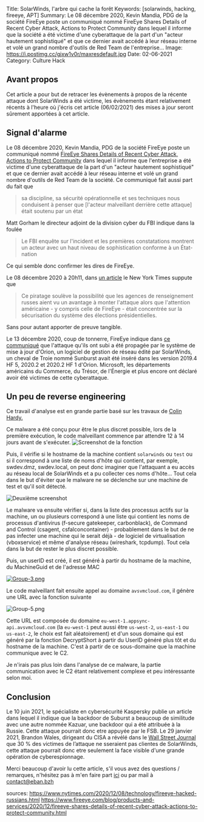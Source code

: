Title: SolarWinds, l'arbre qui cache la forêt
Keywords: [solarwinds, hacking, fireeye, APT]
Summary: Le 08 décembre 2020, Kevin Mandia, PDG de la société FireEye poste un communiqué nommé FireEye Shares Details of Recent Cyber Attack, Actions to Protect Community dans lequel il informe que la société a été victime d'une cyberattaque de la part d'un "acteur hautement sophistiqué" et que ce dernier avait accédé à leur réseau interne et volé un grand nombre d'outils de Red Team de l'entreprise...
Image: https://i.postimg.cc/gjxw1v0r/maxresdefault.jpg
Date: 02-06-2021
Category: Culture Hack

## Avant propos

Cet article a pour but de retracer les évènements à propos de la récente attaque dont SolarWinds a été victime, les évènements étant relativement récents à l'heure où j'écris cet article (06/02/2021) des mises à jour seront sûrement apportées à cet article.

## Signal d'alarme

Le 08 décembre 2020, Kevin Mandia, PDG de la société FireEye poste un communiqué nommé [FireEye Shares Details of Recent Cyber Attack, Actions to Protect Community](https://www.fireeye.com/blog/products-and-services/2020/12/fireeye-shares-details-of-recent-cyber-attack-actions-to-protect-community.html) dans lequel il informe que l'entreprise a été victime d'une cyberattaque de la part d'un "acteur hautement sophistiqué" et que ce dernier avait accédé à leur réseau interne et volé un grand nombre d'outils de Red Team de la société. Ce communiqué fait aussi part du fait que 

> sa discipline, sa sécurité opérationnelle et ses techniques nous conduisent à penser que [l'acteur malveillant derrière cette attaque] était soutenu par un état

Matt Gorham le directeur adjoint de la division cyber du FBI indique dans la foulée

> Le FBI enquête sur l'incident  et les premières constatations montrent un acteur avec un haut niveau de sophistication conforme à un État-nation

Ce qui semble donc confirmer les dires de FireEye.

Le 08 décembre 2020 à 20h11, dans [un article](https://www.nytimes.com/2020/12/08/technology/fireeye-hacked-russians.html) le New York Times suppute que 

> Ce piratage soulève la possibilité que les agences de renseignement russes aient vu un avantage à monter l'attaque alors que l'attention américaine - y compris celle de FireEye - était concentrée sur la sécurisation du système des élections présidentielles.

Sans pour autant apporter de preuve tangible.

Le 13 décembre 2020, coup de tonnerre, FireEye indique dans [ce communiqué](https://www.fireeye.com/blog/products-and-services/2020/12/global-intrusion-campaign-leverages-software-supply-chain-compromise.html) que l'attaque qu'ils ont subi a été propagée par le système de mise à jour d'Orion, un logiciel de gestion de réseau édité par SolarWinds, un cheval de Troie nommé Sunburst avait été inséré dans les version 2019.4 HF 5, 2020.2 et 2020.2 HF 1 d'Orion. Microsoft, les départements américains du Commerce, du Trésor, de l'Énergie et plus encore ont déclaré avoir été victimes de cette cyberattaque.

## Un peu de reverse engineering

Ce travail d'analyse est en grande partie basé sur les travaux de [Colin Hardy.](https://www.youtube.com/channel/UCND1KVdVt8A580SjdaS4cZg)

Ce malware a été conçu pour être le plus discret possible, lors de la première exécution, le code malveillant commence par attendre 12 à 14 jours avant de s'exécuter. ![Screenshot de la fonction](https://i.postimg.cc/Y2ZNCqJc/Group-1-1.png)

Puis, il vérifie si le hostname de la machine contient `solarwinds` ou `test` ou si il correspond à une liste de noms d'hôte qui contient, par exemple, swdev.dmz, swdev.local, on peut donc imaginer que l'attaquant a eu accès au réseau local de SolarWinds et a pu collecter ces noms d'hôte... Tout cela dans le but d'éviter que le malware ne se déclenche sur une machine de test et qu'il soit détecté. 

![Deuxième screenshot](https://i.postimg.cc/d0V8cwKf/Group-2-6.png)

Le malware va ensuite vérifier si, dans la liste des processus actifs sur la machine, un ou plusieurs correspond à une liste qui contient les noms de processus d'antivirus (f-secure gatekeeper, carbonblack), de Command and Control (csagent, csfalconcontainer) - probablement dans le but de ne pas infecter une machine qui le serait déjà - de logiciel de virtualisation (vboxservice) et même d'analyse réseau (wireshark, tcpdump). Tout cela dans la but de rester le plus discret possible.

Puis, un userID est créé, il est généré à partir du hostname de la machine, du MachineGuid et de l'adresse MAC

[![Group-3.png](https://i.postimg.cc/htfSk55r/Group-3.png)](https://postimg.cc/SnbF8Dq2)

Le code malveillant fait ensuite appel au domaine `avsvmcloud.com`, il génère une URL avec la fonction suivante

![Group-5.png](https://i.postimg.cc/NFngF8yT/Group-5.png)

Cette URL est composée du domaine `eu-west-1.appsync-api.avsvmcloud.com` (la `eu-west-1` peut aussi être `us-west-2`, `us-east-1` ou `us-east-2`, le choix est fait aléatoirement) et d'un sous domaine qui est généré par la fonction DecryptShort à partir du UserID généré plus tôt et du hostname de la machine. C'est à partir de ce sous-domaine que la machine communique avec le C2.

Je n'irais pas plus loin dans l'analyse de ce malware, la partie communication avec le C2 étant relativement complexe et peu intéressante selon moi.

## Conclusion

Le 10 juin 2021, le spécialiste en cybersécurité Kaspersky publie un article dans lequel il indique que la backdoor de Suburst a beaucoup de similitude avec une autre nommée Kazuar, une backdoor qui a été attribuée à la Russie. Cette attaque pourrait donc etre appuyée par le FSB. Le 29 janvier 2021, Brandon Wales, dirigeant du CISA a révélé dans le [Wall Street Journal](https://www.wsj.com/articles/suspected-russian-hack-extends-far-beyond-solarwinds-software-investigators-say-11611921601) que 30 % des victimes de l’attaque ne sseraient pas clientes de SolarWinds, cette attaque pourrait donc etre seulement la face visible d'une grande opération de cyberespionnage.

Merci beaucoup d'avoir lu cette article, s'il vous avez des questions / remarques, n'hésitez pas à m'en faire part [ici](twitter.com/blabla) ou par mail à [contact@eban.bzh](mailto:contact@eban.bzh)

sources: https://www.nytimes.com/2020/12/08/technology/fireeye-hacked-russians.html https://www.fireeye.com/blog/products-and-services/2020/12/fireeye-shares-details-of-recent-cyber-attack-actions-to-protect-community.html

